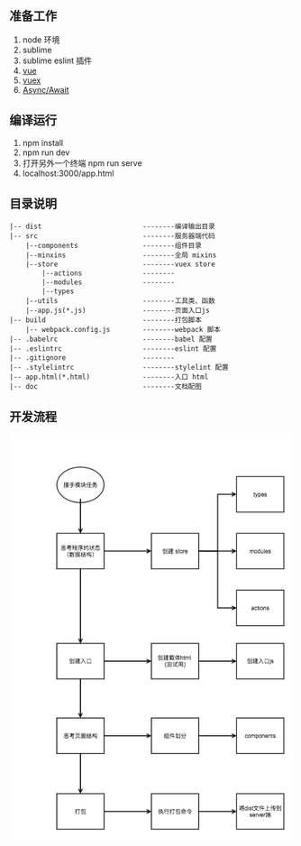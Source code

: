 ## 准备工作
1. node 环境
2. sublime 
3. sublime eslint 插件
4. [vue](https://cn.vuejs.org/index.html)
5. [vuex](https://vuex.vuejs.org/zh-cn/intro.html)
6. [Async/Await](https://cnodejs.org/topic/5640b80d3a6aa72c5e0030b6)

## 编译运行
1. npm install
2. npm run dev 
3. 打开另外一个终端 npm run serve
4. localhost:3000/app.html

## 目录说明
```
|-- dist                         --------编译输出目录
|-- src                          --------服务器端代码
    |--components                --------组件目录
    |--minxins                   --------全局 mixins
    |--store                     --------vuex store
        |--actions               --------
        |--modules               --------
        |--types
    |--utils                     --------工具类、函数
    |--app.js(*.js)              --------页面入口js
|-- build                        --------打包脚本
    |-- webpack.config.js        --------webpack 脚本
|-- .babelrc                     --------babel 配置
|-- .eslintrc                    --------eslint 配置
|-- .gitignore                   --------
|-- .stylelintrc                 --------stylelint 配置
|-- app.html(*.html)             --------入口 html
|-- doc                          --------文档配图
```

## 开发流程
![](./doc/process.png)